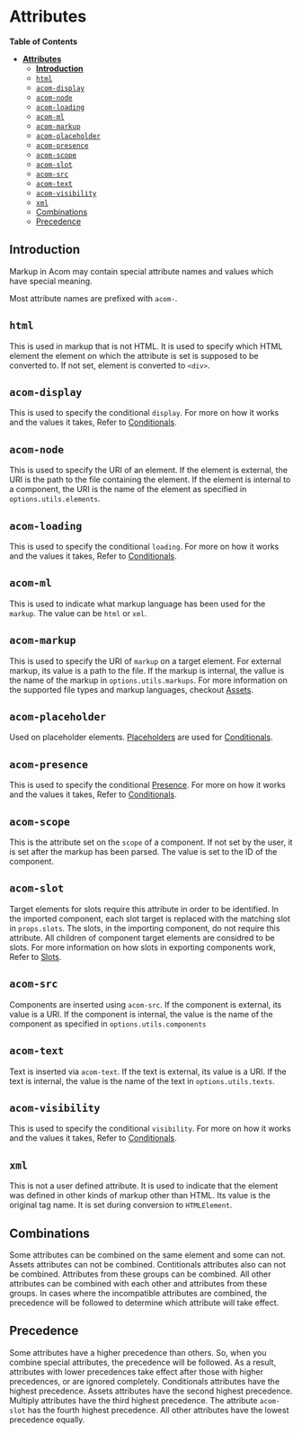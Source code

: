 # __Attributes__

__Table of Contents__

- [__Attributes__](#attributes)
  - [__Introduction__](#introduction)
  - [`html`](#html)
  - [`acom-display`](#acom-display)
  - [`acom-node`](#acom-node)
  - [`acom-loading`](#acom-loading)
  - [`acom-ml`](#acom-ml)
  - [`acom-markup`](#acom-markup)
  - [`acom-placeholder`](#acom-placeholder)
  - [`acom-presence`](#acom-presence)
  - [`acom-scope`](#acom-scope)
  - [`acom-slot`](#acom-slot)
  - [`acom-src`](#acom-src)
  - [`acom-text`](#acom-text)
  - [`acom-visibility`](#acom-visibility)
  - [`xml`](#xml)
  - [Combinations](#combinations)
  - [Precedence](#precedence)


## __Introduction__

Markup in Acom may contain special attribute names and values which have special meaning.


Most attribute names are prefixed with `acom-`.

## `html`

This is used in markup that is not HTML. It is used to specify which HTML element the element on which the attribute is set is supposed to be converted to. If not set, element is converted to `<div>`.

## `acom-display`

This is used to specify the conditional `display`. For more on how it works and the values it takes, Refer to [Conditionals](conditionals.md).

## `acom-node`

This is used to specify the URI of an element. If the element is external, the URI is the path to the file containing the element. If the element is internal to a component, the URI is the name of the element as specified in `options.utils.elements`.

## `acom-loading`

This is used to specify the conditional `loading`. For more on how it works and the values it takes, Refer to [Conditionals](conditionals.md#loading).

## `acom-ml`

This is used to indicate what markup language has been used for the `markup`. The value can be `html` or `xml`.

## `acom-markup`

This is used to specify the URI of `markup` on a target element. For external markup, its value is a path to the file. If the markup is internal, the vallue is the name of the markup in `options.utils.markups`. For more information on the supported file types and markup languages, checkout [Assets](assets.md#markup). 

## `acom-placeholder`

Used on placeholder elements. [Placeholders](conditionals.md#placeholders) are used for [Conditionals](conditionals.md).

## `acom-presence`

This is used to specify the conditional [Presence](conditionals.md#presence). For more on how it works and the values it takes, Refer to [Conditionals](conditionals.md#presence).

## `acom-scope`

This is the attribute set on the `scope` of a component. If not set by the user, it is set after the markup has been parsed. The value is set to the ID of the component.

## `acom-slot`

Target elements for slots require this attribute in order to be identified. In the imported component, each slot target is replaced with the matching slot in `props.slots`. The slots, in the importing component, do not require this attribute. All children of component target elements are considred to be slots. For more information on how slots in exporting components work, Refer to [Slots](data.md#props).

## `acom-src`

Components are inserted using `acom-src`. If the component is external, its value is a URI. If the component is internal, the value is the name of the component as specified in `options.utils.components`

## `acom-text`

Text is inserted via `acom-text`. If the text is external, its value is a URI. If the text is internal, the value is the name of the text in `options.utils.texts`.

## `acom-visibility`

This is used to specify the conditional `visibility`. For more on how it works and the values it takes, Refer to [Conditionals](conditionals.md).

## `xml`

This is not a user defined attribute. It is used to indicate that the element was defined in other kinds of markup other than HTML. Its value is the original tag name. It is set during conversion to `HTMLElement`.

## Combinations

Some attributes can be combined on the same element and some can not. Assets attributes can not be combined. Contitionals attributes also can not be combined. Attributes from these groups can be combined. All other attributes can be combined with each other and attributes from these groups. In cases where the incompatible attributes are combined, the precedence will be followed to determine which attribute will take effect.

## Precedence

Some attributes have a higher precedence than others. So, when you combine special attributes, the precedence will be followed. As a result, attributes with lower precedences take effect after those with higher precedences, or are ignored completely. Conditionals attributes have the highest precedence. Assets attributes have the second highest precedence. Multiply attributes have the third highest precedence. The attribute `acom-slot` has the fourth highest precedence. All other attributes have the lowest precedence equally.